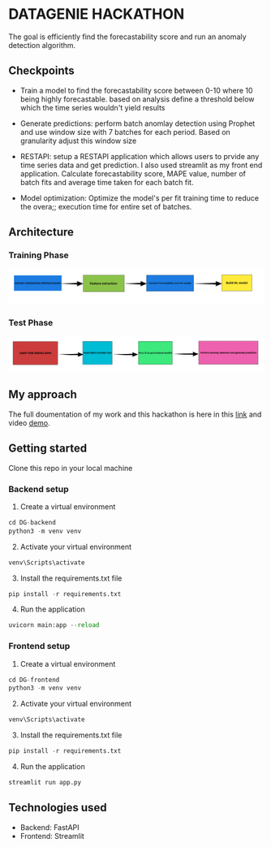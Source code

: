 # DATAGENIE HACKATHON

The goal is efficiently find the forecastability score and run an anomaly detection algorithm. 


## Checkpoints
* Train a model to find the forecastability score between 0-10 where 10 being highly forecastable. based on analysis define a threshold below which the time series wouldn't yield results

* Generate predictions: perform batch anomlay detection using Prophet and use window size with 7 batches for each period. Based on granularity adjust this window size

* RESTAPI: setup a RESTAPI application which allows users to prvide any time series data and get prediction. I also used streamlit as my front end application. Calculate forecastability score, MAPE value, number of batch fits and average time taken for each batch fit.

* Model optimization: Optimize the model's per fit training time to reduce the overa;; execution time for entire set of batches. 

## Architecture
### Training Phase
![Training Phase Architecture](photos/arch1.png)

### Test Phase
![Test Phase Architecture](photos/arch2.png)

## My approach
The full doumentation of my work and this hackathon is here in this [link]() and video [demo](https://drive.google.com/drive/folders/1Iv1qMObz5P-rUdyPuuuPVe8InvYRSWOR?usp=drive_link).

## Getting started
Clone this repo in your local machine

### Backend setup
1. Create a virtual environment
```python
cd DG-backend
python3 -m venv venv
```
2. Activate your virtual environment
```python
venv\Scripts\activate
```
3. Install the requirements.txt file
```python
pip install -r requirements.txt
```
4. Run the application
```python
uvicorn main:app --reload
```

### Frontend setup
1. Create a virtual environment
```python
cd DG-frontend
python3 -m venv venv
```
2. Activate your virtual environment
```python
venv\Scripts\activate
```
3. Install the requirements.txt file
```python
pip install -r requirements.txt
```
4. Run the application
```python
streamlit run app.py
```

## Technologies used
* Backend: FastAPI
* Frontend: Streamlit
